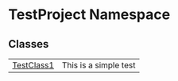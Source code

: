 # TestProject Namespace






## Classes
<table>
<tr>
<td><a href="T_TestProject_TestClass1">TestClass1</a></td>
<td>This is a simple test</td>
</tr>
</table>